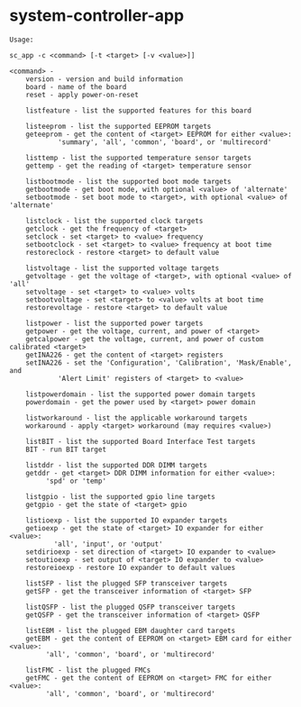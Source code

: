 # system-controller-app

	Usage:

	sc_app -c <command> [-t <target> [-v <value>]]

	<command> - 
		version - version and build information
		board - name of the board
		reset - apply power-on-reset

		listfeature - list the supported features for this board

		listeeprom - list the supported EEPROM targets
		geteeprom - get the content of <target> EEPROM for either <value>:
			    'summary', 'all', 'common', 'board', or 'multirecord'

		listtemp - list the supported temperature sensor targets
		gettemp - get the reading of <target> temperature sensor

		listbootmode - list the supported boot mode targets
		getbootmode - get boot mode, with optional <value> of 'alternate'
		setbootmode - set boot mode to <target>, with optional <value> of 'alternate'

		listclock - list the supported clock targets
		getclock - get the frequency of <target>
		setclock - set <target> to <value> frequency
		setbootclock - set <target> to <value> frequency at boot time
		restoreclock - restore <target> to default value

		listvoltage - list the supported voltage targets
		getvoltage - get the voltage of <target>, with optional <value> of 'all'
		setvoltage - set <target> to <value> volts
		setbootvoltage - set <target> to <value> volts at boot time
		restorevoltage - restore <target> to default value

		listpower - list the supported power targets
		getpower - get the voltage, current, and power of <target>
		getcalpower - get the voltage, current, and power of custom calibrated <target>
		getINA226 - get the content of <target> registers
		setINA226 - set the 'Configuration', 'Calibration', 'Mask/Enable', and
			    'Alert Limit' registers of <target> to <value>

		listpowerdomain - list the supported power domain targets
		powerdomain - get the power used by <target> power domain

		listworkaround - list the applicable workaround targets
		workaround - apply <target> workaround (may requires <value>)

		listBIT - list the supported Board Interface Test targets
		BIT - run BIT target

		listddr - list the supported DDR DIMM targets
		getddr - get <target> DDR DIMM information for either <value>:
			 'spd' or 'temp'

		listgpio - list the supported gpio line targets
		getgpio - get the state of <target> gpio

		listioexp - list the supported IO expander targets
		getioexp - get the state of <target> IO expander for either <value>:
			   'all', 'input', or 'output'
		setdirioexp - set direction of <target> IO expander to <value>
		setoutioexp - set output of <target> IO expander to <value>
		restoreioexp - restore IO expander to default values

		listSFP - list the plugged SFP transceiver targets
		getSFP - get the transceiver information of <target> SFP

		listQSFP - list the plugged QSFP transceiver targets
		getQSFP - get the transceiver information of <target> QSFP

		listEBM - list the plugged EBM daughter card targets
		getEBM - get the content of EEPROM on <target> EBM card for either <value>:
			 'all', 'common', 'board', or 'multirecord'

		listFMC - list the plugged FMCs
		getFMC - get the content of EEPROM on <target> FMC for either <value>:
			 'all', 'common', 'board', or 'multirecord'
